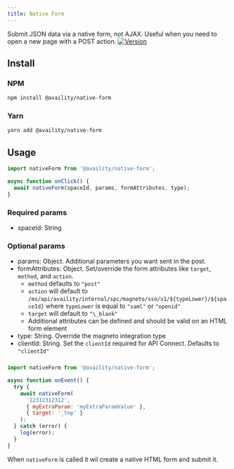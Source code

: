 ```yaml
---
title: Native Form
---
```


Submit JSON data via a native form, not AJAX. Useful when you need to open a new page with a POST action.
[![Version](https://img.shields.io/npm/v/@availity/native-form.svg?style=for-the-badge)](https://www.npmjs.com/package/@availity/native-form)

## Install

### NPM

```bash
npm install @availity/native-form
```

### Yarn

```bash
yarn add @availity/native-form
```

## Usage

```js
import nativeForm from '@availity/native-form';

async function onClick() {
  await nativeForm(spaceId, params, formAttributes, type);
}
```

### Required params

- spaceId: String

### Optional params

- params: Object. Additional parameters you want sent in the post.
- formAttributes: Object. Set/override the form attributes like `target`, `method`, and `action`.
  - `method` defaults to `"post"`
  - `action` will default to `/ms/api/availity/internal/spc/magneto/sso/v1/${typeLower}/${spaceId}` where `typeLower` is equal to `"saml"` or `"openid"`
  - `target` will default to `"\_blank"`
  - Additional attributes can be defined and should be valid on an HTML form element
- type: String. Override the magneto integration type
- clientId: String. Set the `clientId` required for API Connect. Defaults to `"clientId"`

###

```js
import nativeForm from '@availity/native-form';

async function onEvent() {
  try {
    await nativeForm(
      '12312312312',
      { myExtraParam: 'myExtraParamValue' },
      { target: '_top' }
    );
  } catch (error) {
    log(error);
  }
}
```

When `nativeForm` is called it wil create a native HTML form and submit it.
